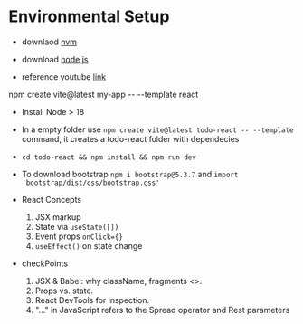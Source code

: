# Environmental Setup

- downlaod [nvm](https://github.com/coreybutler/nvm-windows/releases)
- download [node js](https://nodejs.org/en/download)

- reference youtube [link](https://www.youtube.com/watch?v=NWUfaXFPv50&t=65s)

npm create vite@latest my-app -- --template react

- Install Node > 18
- In a empty folder use
  `npm create vite@latest todo-react -- --template `
  command, it creates a todo-react folder with dependecies

- `cd todo-react && npm install && npm run dev`

- To download bootstrap `npm i bootstrap@5.3.7` and `import 'bootstrap/dist/css/bootstrap.css'`

- React Concepts

  1. JSX markup
  2. State via `useState([])`
  3. Event props `onClick={}`
  4. `useEffect()` on state change

- checkPoints
  1.  JSX & Babel: why className, fragments <>.
  2.  Props vs. state.
  3.  React DevTools for inspection.
  4.  "..." in JavaScript refers to the Spread operator and Rest parameters
